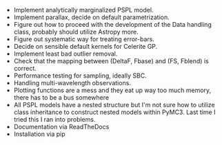 - Implement analytically marginalized PSPL model. 
- Implement parallax, decide on default parametrization.
- Figure out how to proceed with the development of the Data handling class, probably 
should utilize Astropy more.
- Figure out systematic way for treating error-bars.
- Decide on sensible default kernels for Celerite GP.
- Implement least bad outlier removal.
- Check that the mapping between (DeltaF, Fbase) and (FS, Fblend) is correct.
- Performance testing for sampling, ideally SBC. 
- Handling multi-wavelength observations.
- Plotting functions are a mess and they eat up way too much memory, there has to be a 
bus somewhere
- All PSPL models have a nested structure but I'm not sure how to utilize class
inheritance to construct nested models within PyMC3. 
Last time I tried this I ran into problems.
- Documentation via ReadTheDocs
- Installation via pip
